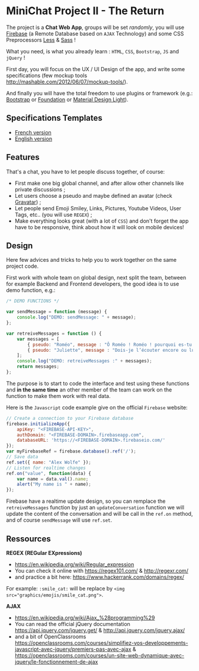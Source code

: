 # MiniChat Project II - The Return

The project is a **Chat Web App**, groups will be set _randomly_, you will use [Firebase](https://www.firebase.google.com/) (a Remote Database based on `AJAX` Technology) and some CSS Preprocessors [Less](http://lesscss.org/) & [Sass](http://sass-lang.com/) !

What you need, is what you already learn : `HTML`, `CSS`, `Bootstrap`, `JS` and `jQuery` !

First day, you will focus on the UX / UI Design of the app, and write some specifications (few mockup tools <http://mashable.com/2012/06/07/mockup-tools/>).

And finally you will have the total freedom to use plugins or framework (e.g.: [Bootstrap](http://getbootstrap.com/) or [Foundation](http://foundation.zurb.com/) or [Material Design Light](https://getmdl.io/)).

## Specifications Templates

* [French version](https://docs.google.com/document/d/1ST1VZgpuEF_Qf739yo94eT_SmayzB5BYdifCaCYbIlU)
* [English version](https://docs.google.com/document/d/1T89SeKvqGPbgxmVAB4wYddXtoJqpFpFtnhowg9DJ3OA)

## Features

That's a chat, you have to let people discuss together, of course:

* First make one big global channel, and after allow other channels like private discussions ;
* Let users choose a pseudo and maybe defined an avatar (check [Gravatar](https://fr.gravatar.com/)) ;
* Let people send Emoji Smiley, Links, Pictures, Youtube Videos, User Tags, etc.. (you will use `REGEX`) ;
* Make everything looks great (with a lot of `CSS`) and don't forget the app have to be responsive, think about how it will look on mobile devices!

## Design

Here few advices and tricks to help you to work together on the same project code.

First work with whole team on global design, next split the team, between for example Backend and Frontend developers, the good idea is to use demo function, e.g.:

```javascript
/* DEMO FUNCTIONS */

var sendMessage = function (message) {
    console.log("DEMO: sendMessage: " + message);
};

var retreiveMessages = function () {
    var messages = [
        { pseudo: "Roméo", message : "Ô Roméo ! Roméo ! pourquoi es-tu Roméo ? Renie ton père et abdique ton nom ; ou, si tu ne le veux pas, jure de m’aimer, et je ne serai plus une Capulet." },
        { pseudo: "Juliette", message : "Dois-je l’écouter encore ou lui répondre ?" }
    ];
    console.log("DEMO: retreiveMessages :" + messages);
    return messages;
};
```

The purpose is to start to code the interface and test using these functions and **in the same time** an other member of the team can work on the function to make them work with real data.

Here is the `Javascript` code example give on the official `Firebase` website:

```javascript
// Create a connection to your Firebase database
firebase.initializeApp({
    apiKey: "<FIREBASE-API-KEY>",
    authDomain: "<FIREBASE-DOMAIN>.firebaseapp.com",
    databaseURL: 'https://<FIREBASE-DOMAIN>.firebaseio.com/'
});
var myFirebaseRef = firebase.database().ref('/');
// Save data
ref.set({ name: "Alex Wolfe" });
// Listen for realtime changes
ref.on("value", function(data) {
    var name = data.val().name;
    alert("My name is " + name);
});
```

Firebase have a realtime update design, so you can remplace the `retreiveMessages` function by just an `updateConversation` function we will update the content of the conversation and will be call in the `ref.on` method, and of course `sendMessage` will use `ref.set`.

## Ressources

**REGEX (REGular EXpressions)**

* <https://en.wikipedia.org/wiki/Regular_expression>
* You can check it online with <https://regex101.com/> & <http://regexr.com/>
* and practice a bit here: <https://www.hackerrank.com/domains/regex/>

For example: `:smile_cat:` will be replace by `<img src="graphics/emojis/smile_cat.png">`.

**AJAX**

* <https://en.wikipedia.org/wiki/Ajax_%28programming%29>
* You can read the official jQuery documentation <https://api.jquery.com/jquery.get/> & <http://api.jquery.com/jquery.ajax/>
* and a bit of OpenClassrooms <https://openclassrooms.com/courses/simplifiez-vos-developpements-javascript-avec-jquery/premiers-pas-avec-ajax> & <https://openclassrooms.com/courses/un-site-web-dynamique-avec-jquery/le-fonctionnement-de-ajax>
